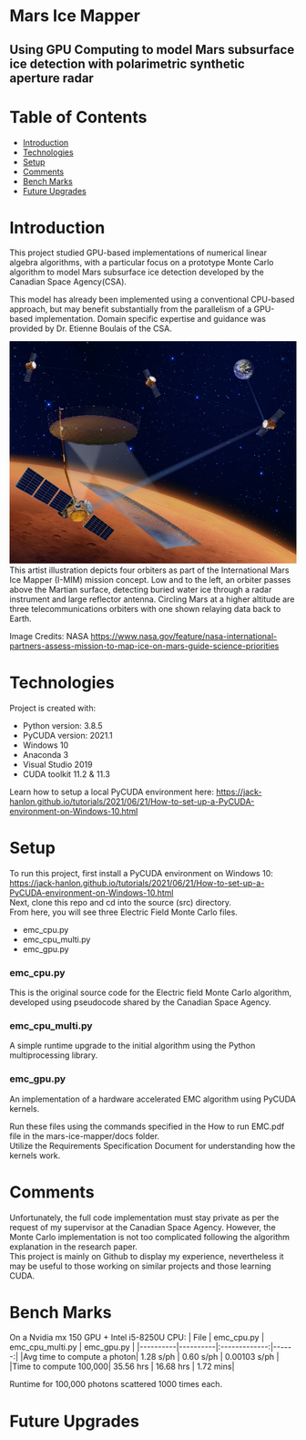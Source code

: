 # Mars Ice Mapper
## Using GPU Computing to model Mars subsurface ice detection with polarimetric synthetic aperture radar
# Table of Contents
* [Introduction](#introduction)
* [Technologies](#technologies)
* [Setup](#setup)
* [Comments](#comments)
* [Bench Marks](#bench-marks)
* [Future Upgrades](#future-upgrades)

# Introduction
This project studied GPU-based implementations of numerical linear algebra algorithms, with a particular focus on a prototype Monte Carlo algorithm to model Mars subsurface ice detection developed by the Canadian Space Agency(CSA).  
  
This model has already been implemented using a conventional CPU-based approach, but may benefit substantially from the parallelism of a GPU-based implementation. Domain specific expertise and guidance was provided by Dr. Etienne Boulais of the CSA.

![](https://github.com/jack-hanlon/mars-ice/blob/main/img/ice_mapper.jpg)
This artist illustration depicts four orbiters as part of the International Mars Ice Mapper (I-MIM) mission concept. Low and to the left, an orbiter passes above the Martian surface, detecting buried water ice through a radar instrument and large reflector antenna. Circling Mars at a higher altitude are three telecommunications orbiters with one shown relaying data back to Earth.

Image Credits: NASA
https://www.nasa.gov/feature/nasa-international-partners-assess-mission-to-map-ice-on-mars-guide-science-priorities
# Technologies
Project is created with:
* Python version: 3.8.5
* PyCUDA version: 2021.1
* Windows 10
* Anaconda 3
* Visual Studio 2019
* CUDA toolkit 11.2 & 11.3

Learn how to setup a local PyCUDA environment here: https://jack-hanlon.github.io/tutorials/2021/06/21/How-to-set-up-a-PyCUDA-environment-on-Windows-10.html

# Setup
To run this project, first install a PyCUDA environment on Windows 10: https://jack-hanlon.github.io/tutorials/2021/06/21/How-to-set-up-a-PyCUDA-environment-on-Windows-10.html  
Next, clone this repo and cd into the source (src) directory.  
From here, you will see three Electric Field Monte Carlo files.  
* emc_cpu.py
* emc_cpu_multi.py
* emc_gpu.py
### emc_cpu.py
This is the original source code for the Electric field Monte Carlo algorithm, developed using pseudocode shared by the Canadian Space Agency.
### emc_cpu_multi.py
A simple runtime upgrade to the initial algorithm using the Python multiprocessing library.
### emc_gpu.py
An implementation of a hardware accelerated EMC algorithm using PyCUDA kernels.  

Run these files using the commands specified in the How to run EMC.pdf file in the mars-ice-mapper/docs folder.  
Utilize the Requirements Specification Document for understanding how the kernels work.  
# Comments
Unfortunately, the full code implementation must stay private as per the request of my supervisor at the Canadian Space Agency. However, the Monte Carlo implementation is not too complicated following the algorithm explanation in the research paper.  
This project is mainly on Github to display my experience, nevertheless it may be useful to those working on similar projects and those learning CUDA.
# Bench Marks
On a Nvidia mx 150 GPU + Intel i5-8250U CPU:
| File | emc_cpu.py   |      emc_cpu_multi.py      |  emc_gpu.py |
|----------|----------|:-------------:|------:|
|Avg time to compute a photon| 1.28 s/ph |  0.60 s/ph | 0.00103 s/ph |
|Time to compute 100,000| 35.56 hrs | 16.68 hrs | 1.72 mins|

Runtime for 100,000 photons scattered 1000 times each.
# Future Upgrades

